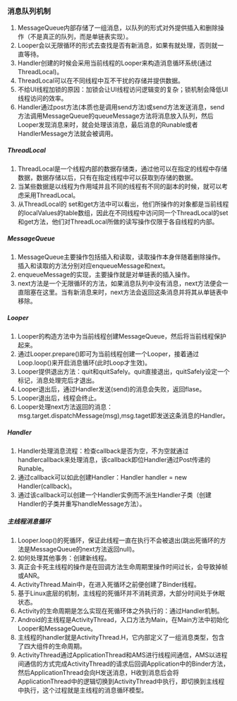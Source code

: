 ### 消息队列机制
1.  MessageQueue内部存储了一组消息，以队列的形式对外提供插入和删除操作（不是真正的队列，而是单链表实现）。
2.  Looper会以无限循环的形式去查找是否有新消息，如果有就处理，否则就一直等待。
3.  Handler创建的时候会采用当前线程的Looper来构造消息循环系统(通过ThreadLocal)。
4.  ThreadLocal可以在不同线程中互不干扰的存储并提供数据。
5.  不给UI线程加锁的原因：加锁会让UI线程访问逻辑变的复杂；锁机制会降低UI线程访问的效率。
6.  Handler通过post方法(本质也是调用send方法)或send方法发送消息，send方法调用MessageQueue的queueMessage方法将消息放入队列，然后Looper发现消息来时，就会处理该消息，最后消息的Runable或者HandlerMessage方法就会被调用。

##### ThreadLocal
1.  ThreadLocal是一个线程内部的数据存储类，通过他可以在指定的线程中存储数据，数据存储以后，只有在指定线程中可以获取到存储的数据。
2.  当某些数据是以线程为作用域并且不同的线程有不同的副本的时候，就可以考虑采用ThreadLocal。
3.  从ThreadLocal的 set和get方法中可以看出，他们所操作的对象都是当前线程的localValues的table数组，因此在不同线程中访问同一个ThreadLocal的set和get方法，他们对ThreadLocal所做的读写操作仅限于各自线程的内部。

##### MessageQueue
1.  MessageQueue主要操作包括插入和读取，读取操作本身伴随着删除操作。插入和读取的方法分别对应enqueueMessage和next。
2.  enqueueMessage的实现，主要操作就是对单链表的插入操作。
3.  next方法是一个无限循环的方法，如果消息队列中没有消息，next方法便会一直阻塞在这里。当有新消息来时，next方法会返回这条消息并将其从单链表中移除。

##### Looper
1.  Looper的构造方法中为当前线程创建MessageQueue，然后将当前线程保护起来。
2.  通过Looper.prepare()即可为当前线程创建一个Looper，接着通过Loop.loop()来开启消息循环(此时Loop才生效)。
3.  Looper提供退出方法：quit和quitSafely。quit直接退出，quitSafely设定一个标记，消息处理完后才退出。
4.  Looper退出后，通过Handler发送(send)的消息会失败，返回flase。
5.  Looper退出后，线程会终止。
6.  Looper处理next方法返回的消息：msg.target.dispatchMessage(msg),msg.taget即发送这条消息的Handler。

##### Handler
1.  Handler处理消息流程：检查callback是否为空，不为空就通过handlercallback来处理消息，该callback即位Handler通过Post传递的Runable。
2.  通过callback可以如此创建Handler：Handler handler = new Handler(callback)。
3.  通过该callback可以创建一个Handler实例而不派生Handler子类（创建Handler的子类并重写handleMessage方法）。

##### 主线程消息循环
1.  Looper.loop()的死循环，保证此线程一直在执行不会被退出(跳出死循环的方法是MessageQueue的next方法返回null)。
2.  如何处理其他事务：创建新线程。
3.  真正会卡死主线程的操作是在回调方法生命周期里操作时间过长，会导致掉帧或ANR。
4.  ActivityThread.Main中，在进入死循环之前便创建了Binder线程。
5.  基于Linux底层的机制，主线程的死循环并不消耗资源，大部分时间处于休眠状态。
6.  Activity的生命周期是怎么实现在死循环体之外执行的：通过Handler机制。
1.  Android的主线程是ActivityThread，入口方法为Main，在Main方法中初始化Looper和MessageQueue。
2.  主线程的handler就是ActivityThread.H，它内部定义了一组消息类型，包含了四大组件的生命周期。
3.  ActivityThread通过ApplicationThread和AMS进行线程间通信，AMS以进程间通信的方式完成ActivityThread的请求后回调Application中的Binder方法，然后ApplicationThread会向H发送消息，H收到消息后会将ApplicationThread中的逻辑切换到ActivityThread中执行，即切换到主线程中执行，这个过程就是主线程的消息循环模型。
